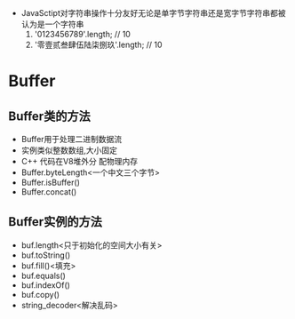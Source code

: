 * JavaSctipt对字符串操作十分友好无论是单字节字符串还是宽字节字符串都被认为是一个字符串
     1. '0123456789'.length; // 10
     2. '零壹贰叁肆伍陆柒捌玖'.length; // 10 
# Buffer
## Buffer类的方法
* Buffer用于处理二进制数据流
* 实例类似整数数组,大小固定
* C++ 代码在V8堆外分 配物理内存
* Buffer.byteLength<一个中文三个字节>
* Buffer.isBuffer()
* Buffer.concat()

## Buffer实例的方法
* buf.length<只于初始化的空间大小有关>
* buf.toString()
* buf.fill()<填充>
* buf.equals()
* buf.indexOf()
* buf.copy()
* string_decoder<解决乱码>